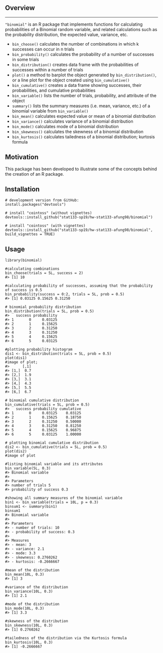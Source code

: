 
## Overview
-------------------
`"binomial"` is an R package that implements functions for calculating probabilities of a Binomial random variable, and related calculations such as the probability distribution, the expected value, variance, etc.

- `bin_choose()` calculates the number of combinations in which k successes can occur in n trials
- `bin_probability()` calculates the probability of a number of successes in some trials
- `bin_distribution()` creates data frame with the probabilities of successes within a number of trials
- `plot()` a method to barplot the object generated by `bin_distribution()`, or a line plot for the object created using `bin_cumulative()`
- `bin_cumulative()` creates a data frame showing successes, their probabilities, and cumulative probabilities
- `bin_variable()` lists the number of trials, probability, and attribute of the object
- `summary()` lists the summary measures (i.e. mean, variance, etc.) of a binomial variable from `bin_variable()`
- `bin_mean()` calculates expected value or mean of a binomial distribution
- `bin_variance()` calculates variance of a binomial distribution
- `bin_mode()` calculates mode of a binomial distribution
- `bin_skewness()` calculates the skewness of a binomial distribution
- `bin_kurtosis()` calculates tailedness of a binomial distribution; kurtosis formula

## Motivation

This package has been developed to illustrate some of the concepts behind the creation of an R package.

## Installation

```{r}
# development version from GitHub:
install.packages("devtools") 

# install "cointoss" (without vignettes)
devtools::install_github("stat133-sp19/hw-stat133-afung98/binomial")

# install "cointoss" (with vignettes)
devtools::install_github("stat133-sp19/hw-stat133-afung98/binomial", build_vignettes = TRUE)
```

## Usage

```{r}
library(binomial)

#calculating combinations
bin_choose(trials = 5L, success = 2)
#> [1] 10

#calculating probability of successes, assuming that the probability of success is 0.5
bin_probability(success = 0:2, trials = 5L, prob = 0.5)
#> [1] 0.03125 0.15625 0.31250

# binomial probability distribution
bin_distribution(trials = 5L, prob = 0.5)
#>   success probability
#> 1       0     0.03125
#> 2       1     0.15625
#> 3       2     0.31250
#> 4       3     0.31250
#> 5       4     0.15625
#> 6       5     0.03125

#plotting probability histogram 
dis1 <- bin_distribution(trials = 5L, prob = 0.5)
plot(dis1)
#image of plot;
#>      [,1]
#> [1,]  0.7
#> [2,]  1.9
#> [3,]  3.1
#> [4,]  4.3
#> [5,]  5.5
#> [6,]  6.7

# binomial cumulative distribution
bin_cumulative(trials = 5L, prob = 0.5)
#>   success probability cumulative
#> 1       0     0.03125    0.03125
#> 2       1     0.15625    0.18750
#> 3       2     0.31250    0.50000
#> 4       3     0.31250    0.81250
#> 5       4     0.15625    0.96875
#> 6       5     0.03125    1.00000

# plotting binomial cumulative distribution
dis2 <- bin_cumulative(trials = 5L, prob = 0.5)
plot(dis2)
#image of plot

#listing binomial variable and its attributes
bin_variable(5L, 0.3)
#> Binomial variable
#> 
#> Parameters
#> number of trials 5
#> probability of success 0.3

#showing all summary measures of the binomial variable
bin1 <- bin_variable(trials = 10L, p = 0.3)
binsum1 <- summary(bin1)
binsum1
#> Binomial variable
#> 
#> Parameters
#> - number of trials: 10
#> - probability of success: 0.3
#> 
#> Measures
#> - mean: 3
#> - variance: 2.1
#> - mode: 3.3
#> - skewness: 0.2760262
#> - kurtosis: -0.2666667

#mean of the distribution
bin_mean(10L, 0.3)
#> [1] 3

#variance of the distribution
bin_variance(10L, 0.3)
#> [1] 2.1

#mode of the distribution
bin_mode(10L, 0.3)
#> [1] 3.3

#skewness of the distribution
bin_skewness(10L, 0.3)
#> [1] 0.2760262

#tailedness of the distribution via the Kurtosis formula
bin_kurtosis(10L, 0.3)
#> [1] -0.2666667
```





